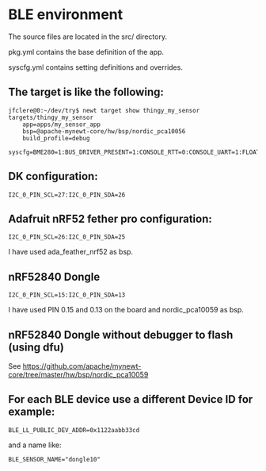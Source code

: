 # BLE environment

The source files are located in the src/ directory.

pkg.yml contains the base definition of the app.

syscfg.yml contains setting definitions and overrides.

## The target is like the following:
```
jfclere@0:~/dev/try$ newt target show thingy_my_sensor
targets/thingy_my_sensor
    app=apps/my_sensor_app
    bsp=@apache-mynewt-core/hw/bsp/nordic_pca10056
    build_profile=debug
    syscfg=BME280=1:BUS_DRIVER_PRESENT=1:CONSOLE_RTT=0:CONSOLE_UART=1:FLOAT_USER=1:I2C_0=1:I2C_0_FREQ_KHZ=10:I2C_0_PIN_SCL=27:I2C_0_PIN_SDA=26:SENSOR_OIC=0:SHELL_TASK=0:FLOAT_USER=1
```

## DK configuration:
```
I2C_0_PIN_SCL=27:I2C_0_PIN_SDA=26
```

## Adafruit nRF52 fether pro configuration:
```
I2C_0_PIN_SCL=26:I2C_0_PIN_SDA=25
```
I have used ada_feather_nrf52 as bsp.
## nRF52840 Dongle
```
I2C_0_PIN_SCL=15:I2C_0_PIN_SDA=13
```
I have used PIN 0.15 and 0.13 on the board and nordic_pca10059 as bsp.

## nRF52840 Dongle without debugger to flash (using dfu)
See https://github.com/apache/mynewt-core/tree/master/hw/bsp/nordic_pca10059

## For each BLE device use a different Device ID for example:
```
BLE_LL_PUBLIC_DEV_ADDR=0x1122aabb33cd
```
and a name like:
```
BLE_SENSOR_NAME="dongle10"
```
